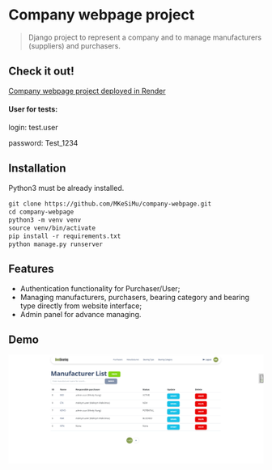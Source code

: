 # Company webpage project
> Django project to represent a company and to manage manufacturers (suppliers) and purchasers.

## Check it out!

[Company webpage project deployed in Render](https://company-webpage.onrender.com/)

#### User for tests:

login: test.user

password: Test_1234

## Installation

Python3 must be already installed.

```shell
git clone https://github.com/MKeSiMu/company-webpage.git
cd company-webpage
python3 -m venv venv
source venv/bin/activate
pip install -r requirements.txt
python manage.py runserver
```

## Features

* Authentication functionality for Purchaser/User;
* Managing manufacturers, purchasers, bearing category and bearing type directly from website interface;
* Admin panel for advance managing.

## Demo

![Website interface](demo.png)